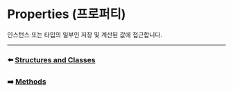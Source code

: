 # Properties (프로퍼티)

인스턴스 또는 타입의 일부인 저장 및 계산된 값에 접근합니다.











































***

### ⬅️ [Structures and Classes](https://github.com/Developer-Nova/Swift-Documentation/blob/main/Swift%20Documentation/2.Language%20Guide/9.Structures%20and%20Classes.md)

### ➡️ [Methods](https://github.com/Developer-Nova/Swift-Documentation/blob/main/Swift%20Documentation/2.Language%20Guide/11.Methods.md)
